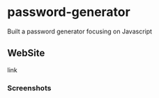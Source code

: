 # password-generator

Built a password generator focusing on Javascript

## WebSite

link

### Screenshots
